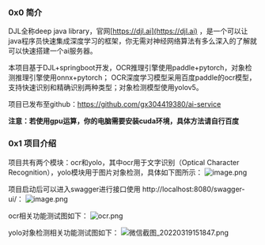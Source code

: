 ### 0x0 简介

DJL全称deep java library，官网[https://djl.ai](https://djl.ai) ，是一个可以让java程序员快速集成深度学习的框架，你无需对神经网络算法有多么深入的了解就可以快速搭建一个ai服务器。


本项目基于DJL+springboot开发，OCR推理引擎使用paddle+pytorch，对象检测推理引擎使用onnx+pytorch；
OCR深度学习模型采用百度paddle的ocr模型，支持快速识别和精确识别两种类型；对象检测模型使用yolov5。


项目已发布至github：https://github.com/gx304419380/ai-service

**注意：若使用gpu运算，你的电脑需要安装cuda环境，具体方法请自行百度**

### 0x1 项目介绍

项目共有两个模块：ocr和yolo，其中ocr用于文字识别（Optical Character Recognition），yolo模块用于图片对象检测，具体如下图所示：
![image.png](https://upload-images.jianshu.io/upload_images/13277366-7d6d8f12e4e6c957.png?imageMogr2/auto-orient/strip%7CimageView2/2/w/1240)

项目启动后可以进入swagger进行接口使用 http://localhost:8080/swagger-ui/：
![image.png](https://upload-images.jianshu.io/upload_images/13277366-c2dc2ec3a8437690.png?imageMogr2/auto-orient/strip%7CimageView2/2/w/1240)

ocr相关功能测试图如下：
![ocr.png](https://upload-images.jianshu.io/upload_images/13277366-090e53216f35db04.png?imageMogr2/auto-orient/strip%7CimageView2/2/w/1240)

yolo对象检测相关功能测试图如下：
![微信截图_20220319151847.png](https://upload-images.jianshu.io/upload_images/13277366-c5fa962cdd70bd9c.png?imageMogr2/auto-orient/strip%7CimageView2/2/w/1240)

